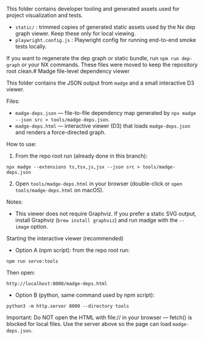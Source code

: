 This folder contains developer tooling and generated assets used for project visualization and tests.

- `static/` : trimmed copies of generated static assets used by the Nx dep graph viewer. Keep these only for local viewing.
- `playwright.config.js` : Playwright config for running end-to-end smoke tests locally.

If you want to regenerate the dep graph or static bundle, run `npm run dep-graph` or your NX commands. These files were moved to keep the repository root clean.# Madge file-level dependency viewer

This folder contains the JSON output from `madge` and a small interactive D3 viewer.

Files:
- `madge-deps.json` — file-to-file dependency map generated by `npx madge --json src > tools/madge-deps.json`.
- `madge-deps.html` — interactive viewer (D3) that loads `madge-deps.json` and renders a force-directed graph.

How to use:
1. From the repo root run (already done in this branch):

```
npx madge --extensions ts,tsx,js,jsx --json src > tools/madge-deps.json
```

2. Open `tools/madge-deps.html` in your browser (double-click or `open tools/madge-deps.html` on macOS).

Notes:
- This viewer does not require Graphviz. If you prefer a static SVG output, install Graphviz (`brew install graphviz`) and run madge with the `--image` option.

Starting the interactive viewer (recommended)

- Option A (npm script): from the repo root run:

```
npm run serve:tools
```

Then open:

```
http://localhost:8000/madge-deps.html
```

- Option B (python, same command used by npm script):

```
python3 -m http.server 8000 --directory tools
```

Important: Do NOT open the HTML with file:// in your browser — fetch() is blocked for local files. Use the server above so the page can load `madge-deps.json`.
